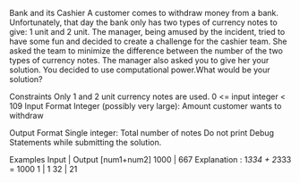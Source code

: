 Bank and its Cashier
A customer comes to withdraw money from a bank. Unfortunately, that day the bank only has two types of currency notes to give: 1 unit and 2 unit. The manager, being amused by the incident, tried to have some fun and decided to create a challenge for the cashier team. She asked the team to minimize the difference between the number of the two types of currency notes. The manager also asked you to give her your solution. You decided to use computational power.What would be your solution?

Constraints
Only 1 and 2 unit currency notes are used.
0 <= input integer < 109
Input Format
Integer (possibly very large): Amount customer wants to withdraw

Output Format
Single integer: Total number of notes
Do not print Debug Statements while submitting the solution.

Examples
Input            |   Output [num1+num2]
1000             |   667           Explanation : 1*334 + 2*333 = 1000
1                |   1
32               |   21